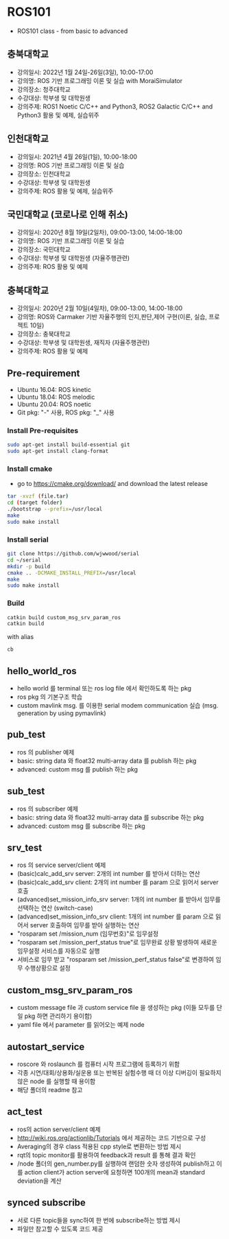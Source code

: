 # ROS101
- ROS101 class - from basic to advanced

## 충북대학교
- 강의일시: 2022년 1월 24일-26일(3일), 10:00-17:00
- 강의명: ROS 기반 프로그래밍 이론 및 실습​ with MoraiSimulator
- 강의장소: 청주대학교
- 수강대상: 학부생 및 대학원생 
- 강의주제: ROS1 Noetic C/C++ and Python3, ROS2 Galactic C/C++ and Python3 활용 및 예제, 실습위주

## 인천대학교
- 강의일시: 2021년 4월 26일(1일), 10:00-18:00
- 강의명: ROS 기반 프로그래밍 이론 및 실습​
- 강의장소: 인천대학교
- 수강대상: 학부생 및 대학원생 
- 강의주제: ROS 활용 및 예제, 실습위주

## 국민대학교 (코로나로 인해 취소)
- 강의일시: 2020년 8월 19일(2일차), 09:00-13:00, 14:00-18:00
- 강의명: ROS 기반 프로그래밍 이론 및 실습​
- 강의장소: 국민대학교
- 수강대상: 학부생 및 대학원생 (자율주행관련) 
- 강의주제: ROS 활용 및 예제

## 충북대학교
- 강의일시: 2020년 2월 10일(4일차), 09:00-13:00, 14:00-18:00
- 강의명: ROS와 Carmaker 기반 자율주행의 인지,판단,제어 구현(이론, 실습, 프로젝트 10일)​
- 강의장소: 충북대학교
- 수강대상: 학부생 및 대학원생, 재직자 (자율주행관련) 
- 강의주제: ROS 활용 및 예제

## Pre-requirement
- Ubuntu 16.04: ROS kinetic
- Ubuntu 18.04: ROS melodic
- Ubuntu 20.04: ROS noetic
- Git pkg: "-" 사용, ROS pkg: "_" 사용

### Install Pre-requisites
``` Bash
sudo apt-get install build-essential git
sudo apt-get install clang-format
```

### Install cmake
- go to https://cmake.org/download/ and download the latest release
``` Bash
tar -xvzf (file.tar)
cd (target folder)
./bootstrap --prefix=/usr/local
make
sudo make install
```

### Install serial
``` Bash
git clone https://github.com/wjwwood/serial
cd ~/serial
mkdir -p build
cmake .. -DCMAKE_INSTALL_PREFIX=/usr/local
make
sudo make install
```

### Build
``` Bash
catkin build custom_msg_srv_param_ros
catkin build
```
with alias
``` Bash
cb
```

## hello_world_ros
- hello world 를 terminal 또는 ros log file 에서 확인하도록 하는 pkg
- ros pkg 의 기본구조 학습
- custom mavlink msg. 를 이용한 serial modem communication 실습 (msg. generation by using pymavlink)

## pub_test
- ros 의 publisher 예제
- basic: string data 와 float32 multi-array data 를 publish 하는 pkg
- advanced: custom msg 를 publish 하는 pkg

## sub_test
- ros 의 subscriber 예제
- basic: string data 와 float32 multi-array data 를 subscribe 하는 pkg
- advanced: custom msg 를 subscribe 하는 pkg

## srv_test
- ros 의 service server/client 예제
- (basic)calc_add_srv server: 2개의 int number 를 받아서 더하는 연산
- (basic)calc_add_srv client: 2개의 int number 를 param 으로 읽어서 server 호출
- (advanced)set_mission_info_srv server: 1개의 int number 를 받아서 임무를 선택하는 연산 (switch-case)
- (advanced)set_mission_info_srv client: 1개의 int number 를 param 으로 읽어서 server 호출하여 임무를 받아 실행하는 연산
- "rosparam set /mission_num (임무번호)"로 임무설정
- "rosparam set /mission_perf_status true"로 임무완료 상황 발생하여 새로운 임무설정 서비스를 자동으로 실행
- 서비스로 임무 받고 "rosparam set /mission_perf_status false"로 변경하여 임무 수행상황으로 설정

## custom_msg_srv_param_ros
- custom message file 과 custom service file 을 생성하는 pkg (이들 모두를 단일 pkg 하면 관리하기 용이함)
- yaml file 에서 parameter 를 읽어오는 예제 node

## autostart_service
- roscore 와 roslaunch 를 컴퓨터 시작 프로그램에 등록하기 위함
- 각종 시연/대회/상용화/실운용 또는 반복된 실험수행 때 더 이상 디버깅이 필요하지 않은 node 를 실행할 때 용이함
- 해당 폴더의 readme 참고

## act_test
- ros의 action server/client 예제
- http://wiki.ros.org/actionlib/Tutorials 에서 제공하는 코드 기반으로 구성
- Averaging의 경우 class 적용된 cpp style로 변환하는 방법 제시
- rqt의 topic monitor를 활용하여 feedback과 result 를 통해 결과 확인
- /node 폴더의 gen_number.py를 실행하여 랜덤한 숫자 생성하여 publish하고 이를 action client가 action server에 요청하면 100개의 mean과 standard deviation을 계산

## synced subscribe
- 서로 다른 topic들을 sync하여 한 번에 subscribe하는 방법 제시
- 파일만 참고할 수 있도록 코드 제공
